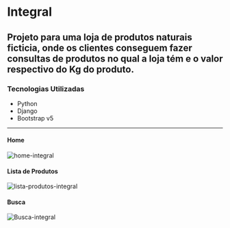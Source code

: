 # Integral

Projeto para uma loja de produtos naturais ficticia, onde os clientes conseguem fazer consultas de produtos no qual a loja tém e o valor respectivo do Kg do produto.
-------------
### Tecnologias Utilizadas 
-   Python
-   Django
-   Bootstrap v5
-------------
#### Home
![home-integral](https://github.com/user-attachments/assets/3a032408-2583-43b0-b15e-5602b11872b7)
#### Lista de Produtos
![lista-produtos-integral](https://github.com/user-attachments/assets/f591ad1f-0192-4cef-b6bb-2dbad2571a96)
#### Busca
![Busca-integral](https://github.com/user-attachments/assets/3fffc888-3816-4a7f-9f9d-2750c3a3a244)
